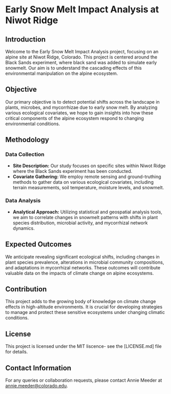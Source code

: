 
# Early Snow Melt Impact Analysis at Niwot Ridge

## Introduction
Welcome to the Early Snow Melt Impact Analysis project, focusing on an alpine site at Niwot Ridge, Colorado. This project is centered around the Black Sands experiment, where black sand was added to simulate early snowmelt. Our aim is to understand the cascading effects of this environmental manipulation on the alpine ecosystem.

## Objective
Our primary objective is to detect potential shifts across the landscape in plants, microbes, and mycorrhizae due to early snow melt. By analyzing various ecological covariates, we hope to gain insights into how these critical components of the alpine ecosystem respond to changing environmental conditions.

## Methodology
### Data Collection
- **Site Description:** Our study focuses on specific sites within Niwot Ridge where the Black Sands experiment has been conducted.
- **Covariate Gathering:** We employ remote sensing and ground-truthing methods to gather data on various ecological covariates, including terrain measurements, soil temperature, moisture levels, and snowmelt.

### Data Analysis
- **Analytical Approach:** Utilizing statistical and geospatial analysis tools, we aim to correlate changes in snowmelt patterns with shifts in plant species distribution, microbial activity, and mycorrhizal network dynamics.

## Expected Outcomes
We anticipate revealing significant ecological shifts, including changes in plant species prevalence, alterations in microbial community compositions, and adaptations in mycorrhizal networks. These outcomes will contribute valuable data on the impacts of climate change on alpine ecosystems.

## Contribution
This project adds to the growing body of knowledge on climate change effects in high-altitude environments. It is crucial for developing strategies to manage and protect these sensitive ecosystems under changing climatic conditions.

## License
This project is licensed under the MIT liscence- see the [LICENSE.md] file for details.

## Contact Information
For any queries or collaboration requests, please contact Annie Meeder at annie.meeder@colorado.edu.
